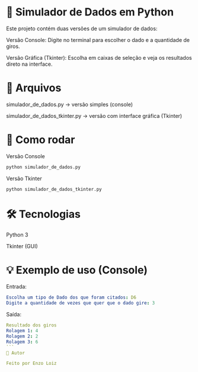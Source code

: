 # 🎲 Simulador de Dados em Python

Este projeto contém duas versões de um simulador de dados:

Versão Console: Digite no terminal para escolher o dado e a quantidade de giros.

Versão Gráfica (Tkinter): Escolha em caixas de seleção e veja os resultados direto na interface.

# 📂 Arquivos

simulador_de_dados.py → versão simples (console)

simulador_de_dados_tkinter.py → versão com interface gráfica (Tkinter)

# 🚀 Como rodar
Versão Console
``` bash
python simulador_de_dados.py
```

Versão Tkinter
``` bash
python simulador_de_dados_tkinter.py
```

# 🛠️ Tecnologias

Python 3

Tkinter (GUI)

# 💡 Exemplo de uso (Console)

Entrada:
```yaml
Escolha um tipo de Dado dos que foram citados: D6
Digite a quantidade de vezes que quer que o dado gire: 3
```

Saída:
````yaml
Resultado dos giros
Rolagem 1: 4
Rolagem 2: 2
Rolagem 3: 6
```
👤 Autor

Feito por Enzo Loiz
